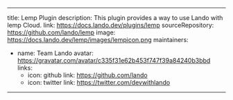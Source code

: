 
---
title: Lemp Plugin
description: This plugin provides a way to use Lando with lemp Cloud.
link: https://docs.lando.dev/plugins/lemp
sourceRepository: https://github.com/lando/lemp
image: https://docs.lando.dev/lemp/images/lempicon.png
maintainers:
  - name: Team Lando
    avatar: https://gravatar.com/avatar/c335f31e62b453f747f39a84240b3bbd
    links:
      - icon: github
        link: https://github.com/lando
      - icon: twitter
        link: https://twitter.com/devwithlando
---

